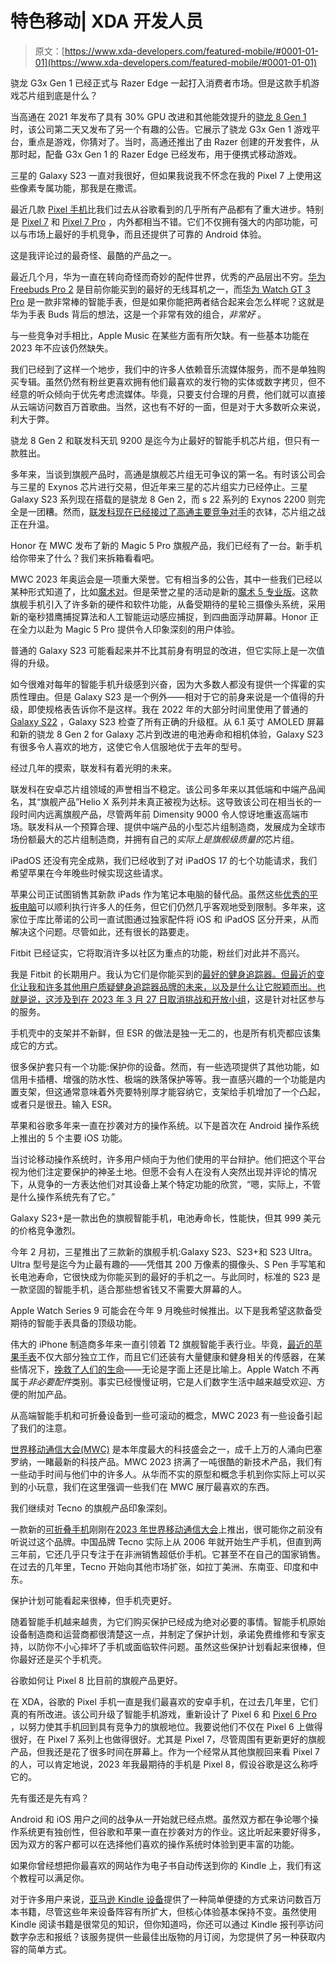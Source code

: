 # 特色移动| XDA 开发人员

> 原文：[https://www.xda-developers.com/featured-mobile/#0001-01-01](https://www.xda-developers.com/featured-mobile/#0001-01-01)

[](/qualcomm-snapdragon-g3x-gen-1/)

骁龙 G3x Gen 1 已经正式与 Razer Edge 一起打入消费者市场。但是这款手机游戏芯片组到底是什么？

当高通在 2021 年发布了具有 30% GPU 改进和其他能效提升的[骁龙 8 Gen 1](http://www.xda-developers.com/qualcomm-snapdragon-8-gen-1/) 时，该公司第二天又发布了另一个有趣的公告。它展示了骁龙 G3x Gen 1 游戏平台，重点是游戏，你猜对了。当时，高通还推出了由 Razer 创建的开发套件，从那时起，配备 G3x Gen 1 的 Razer Edge 已经发布，用于便携式移动游戏。

[](/pixel-exclusive-features-google-pixel-7/)

三星的 Galaxy S23 一直对我很好，但如果我说我不怀念在我的 Pixel 7 上使用这些像素专属功能，那我是在撒谎。

最近几款 [Pixel 手机](https://www.xda-developers.com/best-pixel-phones/)比我们过去从谷歌看到的几乎所有产品都有了重大进步。特别是 [Pixel 7](https://www.xda-developers.com/google-pixel-7-review/) 和 [Pixel 7 Pro](https://www.xda-developers.com/google-pixel-7-pro-review/) ，内外都相当不错。它们不仅拥有强大的内部功能，可以与市场上最好的手机竞争，而且还提供了可靠的 Android 体验。

[](/huawei-watch-buds-review/)

这是我评论过的最奇怪、最酷的产品之一。

最近几个月，华为一直在转向奇怪而奇妙的配件世界，优秀的产品层出不穷。[华为 Freebuds Pro 2](https://www.xda-developers.com/huawei-freebuds-pro-2-review/) 是目前你能买到的最好的无线耳机之一，而[华为 Watch GT 3 Pro](https://www.xda-developers.com/huawei-watch-gt-3-pro-review/) 是一款非常棒的智能手表，但是如果你能把两者结合起来会怎么样呢？这就是华为手表 Buds 背后的想法，这是一个非常有效的组合，*非常好* 。

[](/apple-music-lags-behind/)

与一些竞争对手相比，Apple Music 在某些方面有所欠缺。有一些基本功能在 2023 年不应该仍然缺失。

我们已经到了这样一个地步，我们中的许多人依赖音乐流媒体服务，而不是单独购买专辑。虽然仍然有粉丝更喜欢拥有他们最喜欢的发行物的实体或数字拷贝，但不经意的听众倾向于优先考虑流媒体。毕竟，只要支付合理的月费，他们就可以直接从云端访问数百万首歌曲。当然，这也有不好的一面，但是对于大多数听众来说，利大于弊。

[](/snapdragon-8-gen-2-vs-mediatek-dimensity-9200/)

骁龙 8 Gen 2 和联发科天玑 9200 是迄今为止最好的智能手机芯片组，但只有一款胜出。

多年来，当谈到旗舰产品时，高通是旗舰芯片组无可争议的第一名。有时该公司会与三星的 Exynos 芯片进行交易，但近年来三星的芯片组实力已经停止。三星 Galaxy S23 系列现在搭载的是骁龙 8 Gen 2，而 s 22 系列的 Exynos 2200 则完全是一团糟。然而，[联发科现在已经接过了高通主要竞争对手](https://www.xda-developers.com/mediatek-future-chipset-mwc-2023/)的衣钵，芯片组之战正在升温。

[](/honor-magic-5-pro-unboxing/)

Honor 在 MWC 发布了新的 Magic 5 Pro 旗舰产品，我们已经有了一台。新手机给你带来了什么？我们来拆箱看看吧。

MWC 2023 年奥运会是一项重大荣誉。它有相当多的公告，其中一些我们已经以某种形式知道了，比如[魔术对](https://www.xda-developers.com/honor-magic-vs-80-series-launch/)。但是荣誉之星的活动是新的[魔术 5 专业版](https://www.xda-developers.com/honor-magic5-pro-release/)。这款旗舰手机引入了许多新的硬件和软件功能，从备受期待的星轮三摄像头系统，采用新的毫秒猎鹰捕捉算法和人工智能运动感应捕捉，到四曲面浮动屏幕。Honor 正在全力以赴为 Magic 5 Pro 提供令人印象深刻的用户体验。

[](/samsung-galaxy-s23-review/)

普通的 Galaxy S23 可能看起来并不比其前身有明显的改进，但它实际上是一次值得的升级。

如今很难对每年的智能手机升级感到兴奋，因为大多数人都没有提供一个挥霍的实质性理由。但是 Galaxy S23 是一个例外——相对于它的前身来说是一个值得的升级，即使规格表告诉你不是这样。我在 2022 年的大部分时间里使用了普通的 [Galaxy S22](https://www.xda-developers.com/samsung-galaxy-s22-review/) ，Galaxy S23 检查了所有正确的升级框。从 6.1 英寸 AMOLED 屏幕和新的骁龙 8 Gen 2 for Galaxy 芯片到改进的电池寿命和相机体验，Galaxy S23 有很多令人喜欢的地方，这使它令人信服地优于去年的型号。

[](/mediatek-future-chipset-mwc-2023/)

经过几年的摸索，联发科有着光明的未来。

联发科在安卓芯片组领域的声誉相当不稳定。该公司多年来以其低端和中端产品闻名，其“旗舰产品”Helio X 系列并未真正被视为达标。这导致该公司在相当长的一段时间内远离旗舰产品，尽管两年前 Dimensity 9000 令人惊讶地重返高端市场。联发科从一个预算合理、提供中端产品的小型芯片组制造商，发展成为全球市场份额最大的芯片组制造商，并拥有自己的*实际上是旗舰级质量的*芯片组。

[](/ipados-17/)

iPadOS 还没有完全成熟，我们已经收到了对 iPadOS 17 的七个功能请求，我们希望苹果在今年晚些时候实现这些请求。

苹果公司正试图销售其新款 iPads 作为笔记本电脑的替代品。虽然这些[优秀的平板电脑](http://xda-developers.com/best-tablets)可以顺利执行许多人的任务，但它们仍然几乎客观地受到限制。多年来，这家位于库比蒂诺的公司一直试图通过独家配件将 iOS 和 iPadOS 区分开来，从而解决这个问题。尽管如此，还有很长的路要走。

[](/fitbit-ending-challenges-adventures-big-mistake/)

Fitbit 已经证实，它将取消许多以社区为重点的功能，粉丝们对此并不高兴。

我是 Fitbit 的长期用户。我认为它们是你能买到的[最好的健身追踪器。但最近的变化让我和许多其他用户质疑健身追踪器品牌的未来，以及是什么让它脱颖而出。也就是说，这涉及到在 2023 年 3 月 27 日](https://www.xda-developers.com/best-fitness-trackers/)[取消挑战和开放小组](http://www.xda-developers.com/fitbit-open-groups-challenges-trophies-remove/)，这是针对社区参与的服务。

[](/esr-kickstand-case-review/)

手机壳中的支架并不新鲜，但 ESR 的做法是独一无二的，也是所有机壳都应该集成它的方式。

很多保护套只有一个功能:保护你的设备。然而，有一些选项提供了其他功能，如信用卡插槽、增强的防水性、极端的跌落保护等等。我一直感兴趣的一个功能是内置支架，但这通常意味着外壳要特别厚才能容纳它，支架给手机增加了一个凸起，或者只是很丑。输入 ESR。

[](/ios-features-borrowed-android/)

苹果和谷歌多年来一直在抄袭对方的操作系统。以下是首次在 Android 操作系统上推出的 5 个主要 iOS 功能。

当讨论移动操作系统时，许多用户倾向于为他们使用的平台辩护。他们把这个平台视为他们注定要保护的神圣土地。但愿不会有人在没有人突然出现并评论的情况下，从竞争的一方表达他们对其设备上某个特定功能的欣赏，“嗯，实际上，不管是什么操作系统先有了它。”

[](/samsung-galaxy-s23-plus-review/)

Galaxy S23+是一款出色的旗舰智能手机，电池寿命长，性能快，但其 999 美元的价格竞争激烈。

今年 2 月初，三星推出了三款新的旗舰手机:Galaxy S23、S23+和 S23 Ultra。Ultra 型号是迄今为止最有趣的——凭借其 200 万像素的摄像头、S Pen 手写笔和长电池寿命，它很快成为你能买到的最好的手机之一。与此同时，标准的 S23 是一款坚固的智能手机，适合那些想省钱又不需要大屏幕的人。

[](/apple-watch-series-9/)

Apple Watch Series 9 可能会在今年 9 月晚些时候推出。以下是我希望这款备受期待的智能手表具备的顶级功能。

伟大的 iPhone 制造商多年来一直引领着 T2 旗舰智能手表行业。毕竟，[最近的苹果手表](https://www.xda-developers.com/best-apple-watch/)不仅大部分独立工作，而且它们还装有大量健康和健身相关的传感器，在某些情况下，[挽救了人们的生命](https://www.xda-developers.com/ways-apple-watch-help-locked-outside/)——无论是字面上还是比喻上。Apple Watch 不再属于*非必要配件*类别。事实已经慢慢证明，它是人们数字生活中越来越受欢迎、方便的附加产品。

[](/best-of-mwc-2023/)

从高端智能手机和可折叠设备到一些可滚动的概念，MWC 2023 有一些设备引起了我们的注意。

[世界移动通信大会(MWC)](https://www.xda-developers.com/mwc-2023/) 是本年度最大的科技盛会之一，成千上万的人涌向巴塞罗纳，一睹最新的科技产品。MWC 2023 挤满了一吨很酷的新技术产品，我们有一些动手时间与他们中的许多人。从华而不实的原型和概念手机到你实际上可以买到的小玩意，我们在这里强调一些我们在 MWC 展厅最喜欢的东西。

[](/tecno-phantom-v-fold-hands-on/)

我们继续对 Tecno 的旗舰产品印象深刻。

一款新的[可折叠手机](https://www.xda-developers.com/best-foldable-phones/)刚刚在[2023 年世界移动通信大会](https://www.xda-developers.com/mwc-2023/)上推出，很可能你之前没有听说过这个品牌。中国品牌 Tecno 实际上从 2006 年就开始生产手机，但直到两三年前，它还几乎只专注于在非洲销售超低价手机。它甚至不在自己的国家销售。在过去的几年里，Tecno 开始向其他市场扩张，如拉丁美洲、东南亚、印度和中东。

[](/phone-cases-vs-protection-plans/)

保护计划可能看起来很棒，但手机壳更好。

随着智能手机越来越贵，为它们购买保护已经成为绝对必要的事情。智能手机原始设备制造商和运营商都很清楚这一点，并制定了保护计划，承诺免费维修和专家支持，以防你不小心摔坏了手机或面临软件问题。虽然这些保护计划看起来很棒，但你最好还是买个手机壳。

[](/google-pixel-8/)

谷歌如何让 Pixel 8 比目前的旗舰产品更好。

在 XDA，谷歌的 Pixel 手机一直是我们最喜欢的安卓手机，在过去几年里，它们真的有所改进。该公司升级了智能手机游戏，重新设计了 Pixel 6 和 [Pixel 6 Pro](https://www.xda-developers.com/google-pixel-6-pro-review/) ，以努力使其手机回到具有竞争力的旗舰地位。我要说他们不仅在 Pixel 6 上做得很好，在 Pixel 7 系列上也做得很好。尤其是 Pixel 7，尽管周围有更新更好的旗舰产品，但我还是花了很多时间在屏幕上。作为一个经常从其他旗舰回来看 Pixel 7 的人，可以肯定地说，2023 年我最期待的手机是 Pixel 8，假设谷歌是这么称呼它的。

[](/android-features-borrowed-ios/)

先有蛋还是先有鸡？

Android 和 iOS 用户之间的战争从一开始就已经点燃。虽然双方都在争论哪个操作系统更有独创性，但谷歌和苹果一直在抄袭对方的作业。这比听起来要好得多，因为双方的客户都可以在选择他们喜欢的操作系统时体验到更丰富的功能。

[](/kindle-set-up-daily-news/)

如果你曾经想把你最喜欢的网站作为电子书自动传送到你的 Kindle 上，我们有这个教程可以满足你。

对于许多用户来说，[亚马逊 Kindle 设备](http://www.xda-developers.com/best-amazon-kindle-ereader/)提供了一种简单便捷的方式来访问数百万本书籍，尽管这些年来设备阵容有所扩大，但核心体验基本保持不变。虽然使用 Kindle 阅读书籍是很常见的知识，但你知道吗，你还可以通过 Kindle 报刊亭访问数字杂志和报纸？该服务提供一些最佳出版物的月订阅，为您提供了另一种获取内容的简单方式。